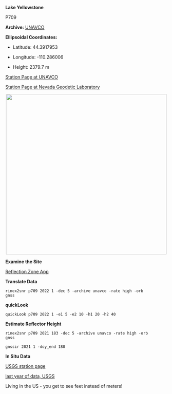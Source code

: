 **Lake Yellowstone**

P709

**Archive:** [UNAVCO](http://www.unavco.org)

**Ellipsoidal Coordinates:**

- Latitude: 44.3917953 

- Longitude: -110.286006 

- Height: 2379.7 m

[Station Page at UNAVCO](https://www.unavco.org/instrumentation/networks/status/nota/overview/P709)

[Station Page at Nevada Geodetic Laboratory](http://geodesy.unr.edu/NGLStationPages/stations/P709.sta)


<P align=center>
<img src=https://www.unavco.org/data/gps-gnss/lib/images/station_images/P709.jpg width=500>
<P>



**Examine the Site**

[Reflection Zone App](https://gnss-reflections.org/rzones?station=p709&lat=0.0&lon=0.0&height=0.0&msl=off&RH=30&freq=1&nyquist=0&srate=30&eang=6&azim1=0&azim2=90&system=gps)

**Translate Data**

<code>rinex2snr p709 2022 1 -dec 5 -archive unavco -rate high -orb gnss</code>

**quickLook**

<code>quickLook p709 2022 1 -e1 5 -e2 10 -h1 20 -h2 40</code>


**Estimate Reflector Height**

<code>rinex2snr p709 2021 183 -dec 5 -archive unavco -rate high -orb gnss</code>

<code>gnssir 2021 1 -doy_end 180</code>

**In Situ Data**

[USGS station page](https://waterdata.usgs.gov/nwis/uv?06186500)


[last year of data, USGS](https://waterdata.usgs.gov/monitoring-location/06186500/?agency_cd=USGS#parameterCode=00065&period=P365D)


Living in the US - you get to see feet instead of meters!


